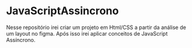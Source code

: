 # JavaScriptAssincrono
Nesse repositório irei criar um projeto em Html/CSS a partir da análise de um layout no figma. Após isso irei aplicar conceitos de JavaScript Assíncrono.

